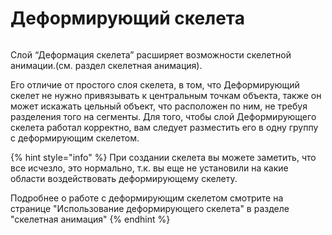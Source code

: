 # Деформирующий скелета

<img src="https://lh7-us.googleusercontent.com/-_ghbe9IhYsQAm2KJKRYsctabVxE-JdE4DC2kUpSWjJDvl8abA1OA11PXfXHSko8xEWXedrN1kIISLJrztEngMuDDQ7-s7pFwcI-OGxDSs-GQEMA-2l-be0Gss_5NpFXELY1LMpn5LeYvkxejmXZDtM" alt="" data-size="original">

Слой “Деформация скелета” расширяет возможности скелетной анимации.(см. раздел скелетная анимация).&#x20;

Его отличие от простого слоя скелета, в том, что Деформирующий скелет не нужно привязывать к центральным точкам объекта, также он может искажать цельный объект, что расположен по ним, не требуя разделения того на сегменты. Для того, чтобы слой Деформирующего скелета работал корректно, вам следует разместить его в одну группу с деформирующим скелетом.

{% hint style="info" %}
При создании скелета вы можете заметить, что все исчезло, это нормально, т.к. вы еще не установили на какие области воздействовать деформирующему скелету.

Подробнее о работе с деформирующим скелетом смотрите на странице "Использование деформирующего скелета" в разделе "скелетная анимация"
{% endhint %}

